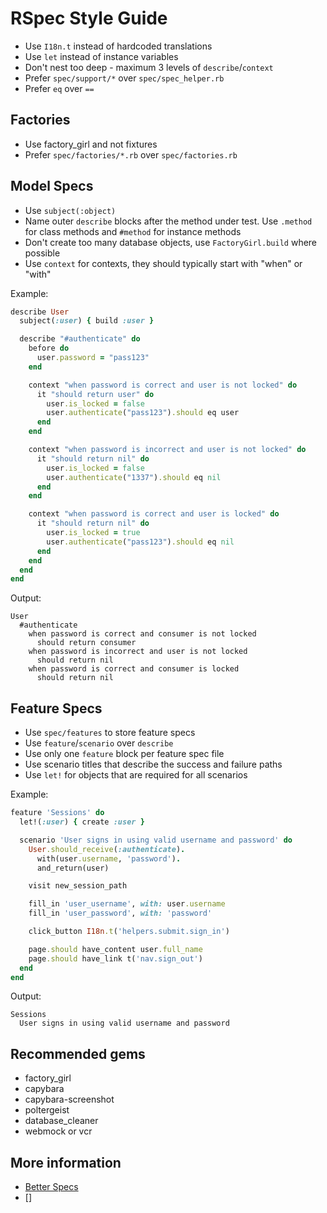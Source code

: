 # RSpec Style Guide

* Use `I18n.t` instead of hardcoded translations
* Use `let` instead of instance variables
* Don't nest too deep - maximum 3 levels of `describe`/`context`
* Prefer `spec/support/*` over `spec/spec_helper.rb`
* Prefer `eq` over `==`

## Factories

* Use factory_girl and not fixtures
* Prefer `spec/factories/*.rb` over `spec/factories.rb`

## Model Specs

* Use `subject(:object)`
* Name outer `describe` blocks after the method under test.
  Use `.method` for class methods and `#method` for instance methods
* Don't create too many database objects, use `FactoryGirl.build` where possible
* Use `context` for contexts, they should typically start with "when" or "with"

Example:

```ruby
describe User
  subject(:user) { build :user }

  describe "#authenticate" do
    before do
      user.password = "pass123"
    end

    context "when password is correct and user is not locked" do
      it "should return user" do
        user.is_locked = false
        user.authenticate("pass123").should eq user
      end
    end

    context "when password is incorrect and user is not locked" do
      it "should return nil" do
        user.is_locked = false
        user.authenticate("1337").should eq nil
      end
    end

    context "when password is correct and user is locked" do
      it "should return nil" do
        user.is_locked = true
        user.authenticate("pass123").should eq nil
      end
    end
  end
end
```

Output:

```
User
  #authenticate
    when password is correct and consumer is not locked
      should return consumer
    when password is incorrect and user is not locked
      should return nil
    when password is correct and consumer is locked
      should return nil
```

## Feature Specs

* Use `spec/features` to store feature specs
* Use `feature`/`scenario` over `describe`
* Use only one `feature` block per feature spec file
* Use scenario titles that describe the success and failure paths
* Use `let!` for objects that are required for all scenarios

Example:

```ruby
feature 'Sessions' do
  let!(:user) { create :user }

  scenario 'User signs in using valid username and password' do
    User.should_receive(:authenticate).
      with(user.username, 'password').
      and_return(user)

    visit new_session_path

    fill_in 'user_username', with: user.username
    fill_in 'user_password', with: 'password'

    click_button I18n.t('helpers.submit.sign_in')

    page.should have_content user.full_name
    page.should have_link t('nav.sign_out')
  end
end
```

Output:

```
Sessions
  User signs in using valid username and password
```

## Recommended gems

* factory_girl
* capybara
* capybara-screenshot
* poltergeist
* database_cleaner
* webmock or vcr

## More information

* [Better Specs](http://betterspecs.org/)
* []